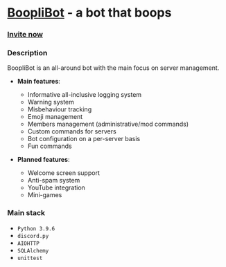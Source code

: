 # [BoopliBot](https://github.com/Booplicate/BoopliBot) - a bot that boops

<!-- ![boop](boop.png) -->

### [Invite now](https://discord.com/oauth2/authorize?client_id=647602717296164864&scope=bot&permissions=1544023238)

### Description
BoopliBot is an all-around bot with the main focus on server management.

 - **Main features**:
   - Informative all-inclusive logging system
   - Warning system
   - Misbehaviour tracking
   - Emoji management
   - Members management (administrative/mod commands)
   - Custom commands for servers
   - Bot configuration on a per-server basis
   - Fun commands

 - **Planned features**:
   - Welcome screen support
   - Anti-spam system
   - YouTube integration
   - Mini-games

### Main stack
 - `Python 3.9.6`
 - `discord.py`
 - `AIOHTTP`
 - `SQLAlchemy`
 - `unittest`
